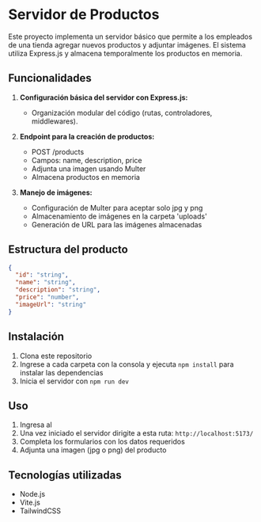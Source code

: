 # Servidor de Productos

Este proyecto implementa un servidor básico que permite a los empleados de una tienda agregar nuevos productos y adjuntar imágenes. El sistema utiliza Express.js y almacena temporalmente los productos en memoria.


## Funcionalidades

1. **Configuración básica del servidor con Express.js:**
   - Organización modular del código (rutas, controladores, middlewares).
2. **Endpoint para la creación de productos:**
   - POST /products
   - Campos: name, description, price
   - Adjunta una imagen usando Multer
   - Almacena productos en memoria

3. **Manejo de imágenes:**
   - Configuración de Multer para aceptar solo jpg y png
   - Almacenamiento de imágenes en la carpeta 'uploads'
   - Generación de URL para las imágenes almacenadas

## Estructura del producto

```json
{
  "id": "string",
  "name": "string",
  "description": "string",
  "price": "number",
  "imageUrl": "string"
}
```

## Instalación

1. Clona este repositorio
2. Ingrese a cada carpeta con la consola y ejecuta `npm install` para instalar las dependencias
3. Inicia el servidor con `npm run dev`

## Uso

1. Ingresa al
2. Una vez iniciado el servidor dirigite a esta ruta: `http://localhost:5173/`
3. Completa los formularios con los datos requeridos
4. Adjunta una imagen (jpg o png) del producto

## Tecnologías utilizadas

- Node.js
- Vite.js
- TailwindCSS